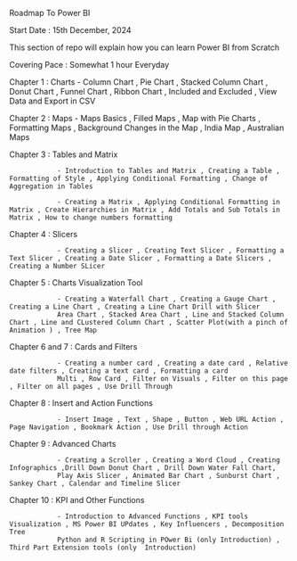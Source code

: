 Roadmap To Power BI

Start Date : 15th December, 2024 

This section of repo will explain how you can learn Power BI from Scratch

Covering Pace : Somewhat 1 hour Everyday


Chapter 1 : Charts 
                - Column Chart , Pie Chart , Stacked Column Chart , Donut Chart , Funnel Chart , Ribbon Chart , Included and Excluded , View Data and Export in CSV
                
Chapter 2 : Maps 
                - Maps Basics , Filled Maps , Map with Pie Charts , Formatting Maps , Background Changes in the Map , India Map , Australian Maps

Chapter 3 : Tables and Matrix

                - Introduction to Tables and Matrix , Creating a Table , Formatting of Style , Applying Conditional Formatting , Change of Aggregation in Tables

                - Creating a Matrix , Applying Conditional Formatting in Matrix , Create Hierarchies in Matrix , Add Totals and Sub Totals in Matrix , How to change numbers formatting
Chapter 4 :  Slicers

                - Creating a Slicer , Creating Text Slicer , Formatting a Text Slicer , Creating a Date Slicer , Formatting a Date Slicers , Creating a Number SLicer

Chapter 5 : Charts Visualization Tool

                - Creating a Waterfall Chart , Creating a Gauge Chart , Creating a Line Chart , Creating a Line Chart Drill with Slicer
                Area Chart , Stacked Area Chart , Line and Stacked Column Chart , Line and CLustered Column Chart , Scatter Plot(with a pinch of Animation ) , Tree Map

Chapter 6 and 7 : Cards and Filters

                - Creating a number card , Creating a date card , Relative date filters , Creating a text card , Formatting a card 
                Multi , Row Card , Filter on Visuals , Filter on this page , Filter on all pages , Use Drill Through

Chapter 8 : Insert and Action Functions

                - Insert Image , Text , Shape , Button , Web URL Action , Page Navigation , Bookmark Action , Use Drill through Action 

Chapter 9 : Advanced Charts 

                - Creating a Scroller , Creating a Word Cloud , Creating Infographics ,Drill Down Donut Chart , Drill Down Water Fall Chart,
                Play Axis Slicer , Animated Bar Chart , Sunburst Chart , Sankey Chart , Calendar and Timeline Slicer 

Chapter 10 : KPI and Other Functions 

                - Introduction to Advanced Functions , KPI tools Visualization , MS Power BI UPdates , Key Influencers , Decomposition Tree
                Python and R Scripting in POwer Bi (only Introduction) , Third Part Extension tools (only  Introduction)